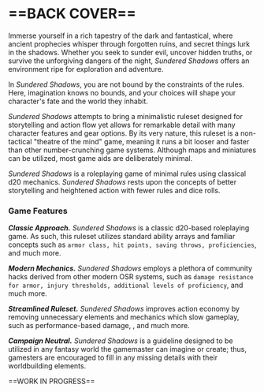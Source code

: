 # ==BACK COVER==

<!--Add Back Cover design-->

Immerse yourself in a rich tapestry of the dark and fantastical, where ancient prophecies whisper through forgotten ruins, and secret things lurk in the shadows. Whether you seek to sunder evil, uncover hidden truths, or survive the unforgiving dangers of the night, *Sundered Shadows* offers an environment ripe for exploration and adventure.

In *Sundered Shadows*, you are not bound by the constraints of the rules. Here, imagination knows no bounds, and your choices will shape your character's fate and the world they inhabit.

*Sundered Shadows* attempts to bring a minimalistic ruleset designed for storytelling and action flow yet allows for remarkable detail with many character features and gear options. By its very nature, this ruleset is a non-tactical "theatre of the mind" game, meaning it runs a bit looser and faster than other number-crunching game systems. Although maps and miniatures can be utilized, most game aids are deliberately minimal.

*Sundered Shadows* is a roleplaying game of minimal rules using classical d20 mechanics. *Sundered Shadows* rests upon the concepts of better storytelling and heightened action with fewer rules and dice rolls.

### Game Features

***Classic Approach.*** *Sundered Shadows* is a classic d20-based roleplaying game. As such, this ruleset utilizes standard ability arrays and familiar concepts such as `armor class, hit points, saving throws, proficiencies`, and much more.

***Modern Mechanics.*** *Sundered Shadows* employs a plethora of community hacks derived from other modern OSR systems, such as `damage resistance for armor, injury thresholds, additional levels of proficiency`, and much more.

***Streamlined Ruleset.*** *Sundered Shadows* improves action economy by removing unnecessary elements and mechanics which slow gameplay, such as performance-based damage, <!--Add more Streamlines here-->, and much more.

***Campaign Neutral.*** *Sundered Shadows* is a guideline designed to be utilized in any fantasy world the gamemaster can imagine or create; thus, gamesters are encouraged to fill in any missing details with their worldbuilding elements.

==WORK IN PROGRESS==

